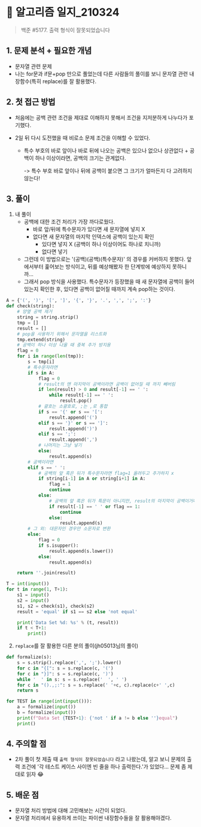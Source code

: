 # 📝 알고리즘 일지_210324

> 백준 #5177. 출력 형식이 잘못되었습니다

## 1. 문제 분석 + 필요한 개념

- 문자열 관련 문제
- 나는 for문과 if문+pop 만으로 풀었는데 다른 사람들의 풀이를 보니 문자열 관련 내장함수(특히 replace)를 잘 활용했다.

## 2. 첫 접근 방법

- 처음에는 공백 관련 조건을 제대로 이해하지 못해서 조건을 지저분하게 나누다가 포기했다.

- 2일 뒤 다시 도전했을 때 비로소 문제 조건을 이해할 수 있었다.

  - 특수 부호의 바로 앞이나 바로 뒤에 나오는 공백은 있으나 없으나 상관없다 + 공백이 하나 이상이라면, 공백의 크기는 관계없다.

    -> 특수 부호 바로 앞이나 뒤에 공백이 붙으면 그 크기가 얼마든지 다 고려하지 않는다!

## 3. 풀이

1. 내 풀이
   - 공백에 대한 조건 처리가 가장 까다로웠다.
     - 바로 앞/뒤에 특수문자가 있다면 새 문자열에 넣지 X
     - 없다면 새 문자열의 마지막 인덱스에 공백이 있는지 확인
       - 있다면 넣지 X (공백이 하나 이상이어도 하나로 치니까)
       - 없다면 넣기
   - 그런데 이 방법으로는 '(공백)(공백)(특수문자)' 의 경우를 커버하지 못했다. 앞에서부터 훑어보는 방식이고, 뒤를 예상해봤자 한 단계밖에 예상하지 못하니까...
   - 그래서 pop 방식을 사용했다. 특수문자가 등장했을 때 새 문자열에 공백이 들어있는지 확인한 후, 있다면 공백이 없어질 때까지 계속 pop하는 것이다.

```python
A = {'(', ')', '[', ']', '{', '}', '.', ',', ';', ':'}
def check(string):
    # 양옆 공백 제거
    string = string.strip()
    tmp = []
    result = []
    # pop을 사용하기 위해서 문자열을 리스트화
    tmp.extend(string)
    # 공백이 하나 이상 나올 때 중복 추가 방지용
    flag = 0
    for i in range(len(tmp)):
        s = tmp[i]
        # 특수문자라면
        if s in A:
            flag = 0
            # result의 맨 마지막이 공백이라면 공백이 없어질 때 까지 빼버림
            if len(result) > 0 and result[-1] == ' ':
                while result[-1] == ' ':
                    result.pop()
			# 괄호는 소괄호로, ;는 ,로 통합
            if s == '{' or s == '[':
                result.append('(')
            elif s == '}' or s == ']':
                result.append(')')
            elif s == ';':
                result.append(',')
            # 나머지는 그냥 넣기
            else:
                result.append(s)
        # 공백이라면
        elif s == ' ':
            # 공백의 앞 혹은 뒤가 특수문자라면 flag=1 올려두고 추가하지 x
            if string[i-1] in A or string[i+1] in A:
                flag = 1
                continue
            else:
                # 공백의 앞 혹은 뒤가 특문이 아니지만, result의 마지막이 공백이거나 flag = 1이라면 (= 이미 한번 추가한거라면, 혹은 앞에 특문이 존재하면) 추가하지 x
                if result[-1] == ' ' or flag == 1:
                    continue
                else:
                    result.append(s)
        # 그 외: 대문자인 경우만 소문자로 변환
        else:
            flag = 0
            if s.isupper():
                result.append(s.lower())
            else:
                result.append(s)

    return ''.join(result)

T = int(input())
for t in range(1, T+1):
    s1 = input()
    s2 = input()
    s1, s2 = check(s1), check(s2)
    result = 'equal' if s1 == s2 else 'not equal'

    print('Data Set %d: %s' % (t, result))
    if t < T+1:
        print()
```



2. `replace`를 잘 활용한 다른 분의 풀이(jh05013님의 풀이)

```python
def formalize(s):
    s = s.strip().replace(',', ';').lower()
    for c in "{[": s = s.replace(c, '(')
    for c in "}]": s = s.replace(c, ')')
    while '  ' in s: s = s.replace('  ', ' ')
    for c in "().,;:": s = s.replace(' '+c, c).replace(c+' ',c)
    return s

for TEST in range(int(input())):
    a = formalize(input())
    b = formalize(input())
    print(f"Data Set {TEST+1}: {'not ' if a != b else ''}equal")
    print()
```



## 4. 주의할 점

- 2차 풀이 첫 제출 때 `출력 형식이 잘못되었습니다` 라고 나왔는데, 알고 보니 문제의 출력 조건에 '각 테스트 케이스 사이엔 빈 줄을 하나 출력한다.'가 있었다... 문제 좀 제대로 읽자 😂



## 5. 배운 점

- 문자열 처리 방법에 대해 고민해보는 시간이 되었다.
- 문자열 처리에서 유용하게 쓰이는 파이썬 내장함수들을 잘 활용해야겠다.